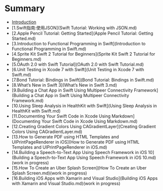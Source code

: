 # Summary

* [Introduction](README.md)
* [1.Swift指南:使用JSON](Swift Tutorial: Working with JSON.md)
* [2.Apple Pencil Tutorial: Getting Started](Apple Pencil Tutorial: Getting Started.md)
* [3.Introduction to Functional Programming in Swift](Introduction to Functional Programming in Swift.md)
* [4.Sprite Kit Swift 2 Tutorial for Beginners](Sprite Kit Swift 2 Tutorial for Beginners.md)
* [5.OAuth 2.0 with Swift Tutorial](OAuth 2.0 with Swift Tutorial.md)
* [6.Unit Testing in Xcode 7 with Swift](Unit Testing in Xcode 7 with Swift.md)
* [7.Bond Tutorial: Bindings in Swift](Bond Tutorial: Bindings in Swift.md)
* [8.What’s New in Swift 3](What’s New in Swift 3.md)
* [9.Building a Chat App in Swift Using Multipeer Connectivity Framework](Building a Chat App in Swift Using Multipeer Connectivity Framework.md)
* [10.Using Sleep Analysis in HealthKit with Swift](Using Sleep Analysis in HealthKit with Swift.md)
* [11.Documenting Your Swift Code in Xcode Using Markdown](Documenting Your Swift Code in Xcode Using Markdown.md)
* [12.Creating Gradient Colors Using CAGradientLayer](Creating Gradient Colors Using CAGradientLayer.md)
* [13.How to Generate PDF using HTML Templates and UIPrintPageRenderer in iOS](How to Generate PDF using HTML Templates and UIPrintPageRenderer in iOS.md)
* [14.Building a Speech-to-Text App Using Speech Framework in iOS 10](Building a Speech-to-Text App Using Speech Framework in iOS 10.md)(work in progress)
* [15.How To Create an Uber Splash Screen](How To Create an Uber Splash Screen.md)(work in progress)
* [16.Building iOS Apps with Xamarin and Visual Studio](Building iOS Apps with Xamarin and Visual Studio.md)(work in progress)
